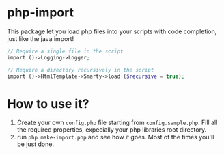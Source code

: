 php-import
==========

This package let you load php files into your scripts with code completion,
just like the java import!


```php
// Require a single file in the script
import ()->Logging->Logger;

// Require a directory recursively in the script
import ()->HtmlTemplate->Smarty->load ($recursive = true);
```


# How to use it?
1) Create your own `config.php` file starting from `config.sample.php`. Fill all the required properties, expecially your php libraries root directory.
2) run `php make-import.php` and see how it goes.
Most of the times you'll be just done.